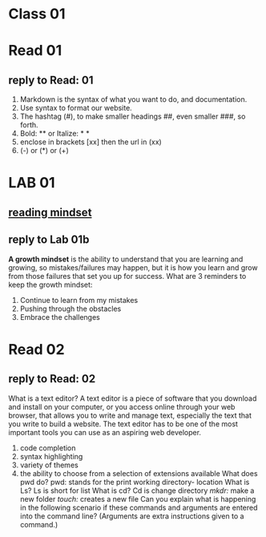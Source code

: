 # Class 01
# Read 01
## reply to Read: 01 
1. Markdown is the syntax of what you want to do, and documentation.
2. Use syntax to format our website.
3. The hashtag (#), to make smaller headings ##, even smaller ###, so forth.
4. Bold: ** or Italize: * *
5. enclose in brackets [xx] then the url in (xx)
6. (-) or (*) or (+)
# LAB 01
## [reading mindset](https://www.atlassian.com/blog/inside-atlassian/growth-mindset)
## reply to Lab 01b
**A growth mindset** is the ability to understand that you are learning and growing, so mistakes/failures may happen, but it is how you learn and grow from those failures that set you up for success. 
What are 3 reminders to keep the growth mindset: 
1. Continue to learn from my mistakes
2. Pushing through the obstacles
3. Embrace the challenges 
# Read 02
## reply to Read: 02
What is a text editor?
  A text editor is a piece of software that you download and install on
your computer, or you access online through your web browser, that
allows you to write and manage text, especially the text that you write
to build a website. The text editor has to be one of the most
important tools you can use as an aspiring web developer.
1. code completion
2. syntax highlighting
3. variety of themes
4.  the ability to choose from a  selection of extensions available 
What does pwd do? pwd: stands for the print working directory- location
What is Ls? Ls is short for list
What is cd? Cd is change directory
*mkdr:* make a new folder
*touch:* creates a new file
Can you explain what is happening in the following scenario if these commands and arguments are entered into the command line? (Arguments are extra instructions given to a command.)
